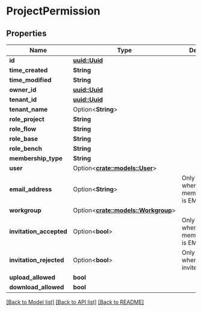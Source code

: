 # ProjectPermission

## Properties

Name | Type | Description | Notes
------------ | ------------- | ------------- | -------------
**id** | [**uuid::Uuid**](uuid::Uuid.md) |  | 
**time_created** | **String** |  | 
**time_modified** | **String** |  | 
**owner_id** | [**uuid::Uuid**](uuid::Uuid.md) |  | 
**tenant_id** | [**uuid::Uuid**](uuid::Uuid.md) |  | 
**tenant_name** | Option<**String**> |  | [optional]
**role_project** | **String** |  | 
**role_flow** | **String** |  | 
**role_base** | **String** |  | 
**role_bench** | **String** |  | 
**membership_type** | **String** |  | 
**user** | Option<[**crate::models::User**](User.md)> |  | [optional]
**email_address** | Option<**String**> | Only present when membershipType is EMAIL | [optional]
**workgroup** | Option<[**crate::models::Workgroup**](Workgroup.md)> |  | [optional]
**invitation_accepted** | Option<**bool**> | Only present when membershipType is EMAIL | [optional]
**invitation_rejected** | Option<**bool**> | Only present when user is invited by EMAIL | [optional]
**upload_allowed** | **bool** |  | 
**download_allowed** | **bool** |  | 

[[Back to Model list]](../README.md#documentation-for-models) [[Back to API list]](../README.md#documentation-for-api-endpoints) [[Back to README]](../README.md)


